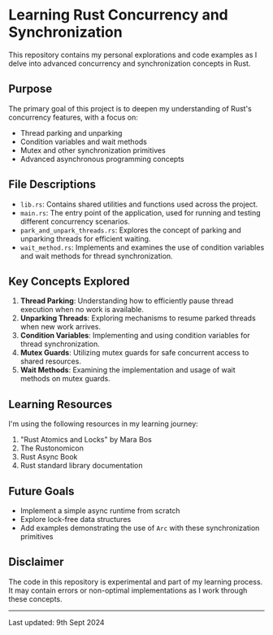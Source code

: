 # Learning Rust Concurrency and Synchronization

This repository contains my personal explorations and code examples as I delve into advanced concurrency and synchronization concepts in Rust.


## Purpose

The primary goal of this project is to deepen my understanding of Rust's concurrency features, with a focus on:

- Thread parking and unparking
- Condition variables and wait methods
- Mutex and other synchronization primitives
- Advanced asynchronous programming concepts

## File Descriptions

- `lib.rs`: Contains shared utilities and functions used across the project.
- `main.rs`: The entry point of the application, used for running and testing different concurrency scenarios.
- `park_and_unpark_threads.rs`: Explores the concept of parking and unparking threads for efficient waiting.
- `wait_method.rs`: Implements and examines the use of condition variables and wait methods for thread synchronization.

## Key Concepts Explored

1. **Thread Parking**: Understanding how to efficiently pause thread execution when no work is available.
2. **Unparking Threads**: Exploring mechanisms to resume parked threads when new work arrives.
3. **Condition Variables**: Implementing and using condition variables for thread synchronization.
4. **Mutex Guards**: Utilizing mutex guards for safe concurrent access to shared resources.
5. **Wait Methods**: Examining the implementation and usage of wait methods on mutex guards.

## Learning Resources

I'm using the following resources in my learning journey:

1. "Rust Atomics and Locks" by Mara Bos
2. The Rustonomicon
3. Rust Async Book
4. Rust standard library documentation


## Future Goals

- Implement a simple async runtime from scratch
- Explore lock-free data structures
- Add examples demonstrating the use of `Arc` with these synchronization primitives

## Disclaimer

The code in this repository is experimental and part of my learning process. It may contain errors or non-optimal implementations as I work through these concepts.

---

Last updated: 9th Sept 2024